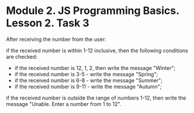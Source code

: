 # Module 2. JS Programming Basics. Lesson 2. Task 3

After receiving the number from the user:

if the received number is within 1-12 inclusive, then the following conditions are checked:
- if the received number is 12, 1, 2, then write the message "Winter";
- if the received number is 3-5 - write the message "Spring";
- if the received number is 6-8 - write the message "Summer";
- if the received number is 9-11 - write the message "Autumn";

if the received number is outside the range of numbers 1-12, then write the message "Unable. Enter a number from 1 to 12".
